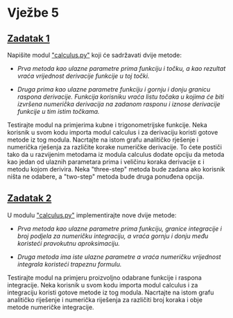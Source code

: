 # Vježbe 5

## [Zadatak 1](https://github.com/margaretakoren/PAF/blob/7257f6fbed798b630cac105480442c130af7cd17/Vjezbe/Vjezbe_5/zadatak1.py)

Napišite modul ["calculus.py"](https://github.com/margaretakoren/PAF/blob/6b4a456ba5c535cb47e056b54d4d1d45410aa35c/Vjezbe/Vjezbe_5/calculus.py) koji će sadržavati dvije metode:

- _Prva metoda kao ulazne parametre prima funkciju i točku, a kao rezultat vraća vrijednost derivacije funkcije u toj točki._

- _Druga prima kao ulazne parametre funkciju i gornju i donju granicu raspona derivacije._
 _Funkcija korisniku vraća listu točaka u kojima će biti izvršena numerička derivacija na zadanom rasponu i iznose derivacije funkcije u tim istim točkama._


Testirajte modul na primjerima kubne i trigonometrijske funkcije. Neka korisnik u svom kodu importa modul calculus i za derivaciju koristi gotove metode iz tog modula. Nacrtajte na istom grafu analitičko rješenje i numerička rješenja za različite korake numeričke derivacije. To ćete postiči tako da u razvijenim metodama iz modula calculus dodate opciju da metoda kao jedan od ulaznih parametara prima i veličinu
koraka derivacije ε i metodu kojom derivira. Neka "three-step" metoda bude zadana ako korisnik ništa ne odabere, a "two-step" metoda bude druga ponuđena opcija.

## [Zadatak 2](https://github.com/margaretakoren/PAF/blob/040f4d881d8be8673675d5ba976dee3e1c636187/Vjezbe/Vjezbe_5/zadatak2.py)

U modulu ["calculus.py"](https://github.com/margaretakoren/PAF/blob/6b4a456ba5c535cb47e056b54d4d1d45410aa35c/Vjezbe/Vjezbe_5/calculus.py) implementirajte nove dvije metode:

- _Prva metoda kao ulazne parametre prima funkciju, granice integracije i broj podjela za numeričku integraciju, a vraća gornju i donju među koristeći pravokutnu aproksimaciju._

-  _Druga metoda ima iste ulazne parametre a vraća numeričku vrijednost integrala koristeći trapeznu formulu._


Testirajte modul na primjeru proizvoljno odabrane funkcije i raspona integracije. Neka korisnik u svom
kodu importa modul calculus i za integraciju koristi gotove metode iz tog modula. Nacrtajte na istom grafu
analitičko riješenje i numerička riješenja za različiti broj koraka i obje metode numeričke integracije.